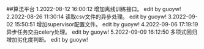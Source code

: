 ##算法平台
1.2022-08-12 16:00:12 增加离线训练接口。  edit by guoyw!
2.2022-08-26 11:30:14 读取csv文件的异步处理。  edit by guoyw!
3.2022-09-02 15:50:51 增加supervisor配置文件。  edit by guoyw!
4.2022-09-06 17:19:19 异步任务交由celery处理。  edit by guoyw!
5.2022-09-09 16:12:50 多项式回归增加劣化度判断。  edit by guoyw!